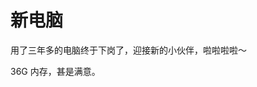 # 新电脑

用了三年多的电脑终于下岗了，迎接新的小伙伴，啦啦啦啦～


<ImgView title="新电脑" url="https://0.z.wiki/autoupload/20240726/bUUw/4096X3072/IMG20240725154138.jpg?type=ha" />



<ImgView title="新电脑" url="https://0.z.wiki/autoupload/20240726/nqX5/3072X4096/IMG20240725154151.jpg?type=ha" />



<ImgView title="新电脑" url="https://0.z.wiki/autoupload/20240726/yabx/3072X4096/IMG20240725154217.jpg?type=ha" />




<ImgView title="新电脑" url="https://0.z.wiki/autoupload/20240726/cXn7/4096X3072/IMG20240725154526.jpg?type=ha" />




<ImgView title="新电脑" url="https://0.z.wiki/autoupload/20240726/PPuW/3072X4096/IMG20240725155147.jpg?type=ha" />



<ImgView title="新电脑" url="https://0.z.wiki/autoupload/20240726/MhE4/4096X3072/IMG20240725154523.jpg?type=ha" />




<ImgView title="新电脑" url="https://0.z.wiki/autoupload/20240726/SuJ5/4096X3072/IMG20240725155340.jpg?type=ha" />



36G 内存，甚是满意。
